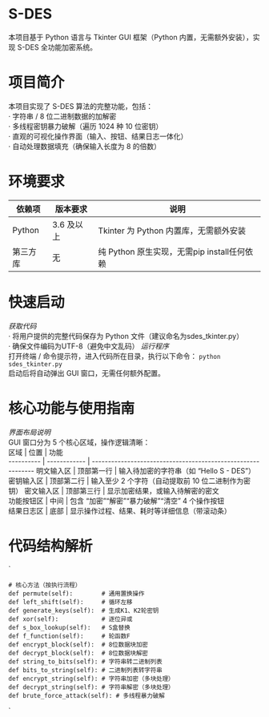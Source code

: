# S-DES
本项目基于 Python 语言与 Tkinter GUI 框架（Python 内置，无需额外安装），实现 S-DES 全功能加密系统。
# 项目简介
本项目实现了 S-DES 算法的完整功能，包括：  
· 字符串 / 8 位二进制数据的加解密​  
· 多线程密钥暴力破解（遍历 1024 种 10 位密钥）​  
· 直观的可视化操作界面（输入、按钮、结果日志一体化）​  
· 自动处理数据填充（确保输入长度为 8 的倍数）
# 环境要求
依赖项  | 版本要求  | 说明
------------- | ------------- | -------------
Python  | 3.6 及以上  | Tkinter 为 Python 内置库，无需额外安装
第三方库  | 无  | 纯 Python 原生实现，无需pip install任何依赖
# 快速启动
*获取代码*  
· 将用户提供的完整代码保存为 Python 文件（建议命名为sdes_tkinter.py）​  
· 确保文件编码为UTF-8（避免中文乱码）
*运行程序*  
打开终端 / 命令提示符，进入代码所在目录，执行以下命令：
`python sdes_tkinter.py`  
启动后将自动弹出 GUI 窗口，无需任何额外配置。  
# 核心功能与使用指南
*界面布局说明*  
GUI 窗口分为 5 个核心区域，操作逻辑清晰：  
区域       | 位置         | 功能                                                         
---------- | ------------ | ------------------------------------------------------------ 
明文输入区 | 顶部第一行   | 输入待加密的字符串（如 “Hello S - DES”）
密钥输入区 | 顶部第二行   | 输入至少 2 个字符（自动提取前 10 位二进制作为密钥）
密文输入区 | 顶部第三行   | 显示加密结果，或输入待解密的密文                             
功能按钮区 | 中间         | 包含 “加密”“解密”“暴力破解”“清空” 4 个操作按钮               
结果日志区 | 底部         | 显示操作过程、结果、耗时等详细信息（带滚动条）  
# 代码结构解析
`
    
    # 核心方法（按执行流程）
    def permute(self):        # 通用置换操作
    def left_shift(self):     # 循环左移
    def generate_keys(self):  # 生成K1、K2轮密钥
    def xor(self):            # 逐位异或
    def s_box_lookup(self):   # S盒替换
    def f_function(self):     # 轮函数F
    def encrypt_block(self):  # 8位数据块加密
    def decrypt_block(self):  # 8位数据块解密
    def string_to_bits(self): # 字符串转二进制列表
    def bits_to_string(self): # 二进制列表转字符串
    def encrypt_string(self): # 字符串加密（多块处理）
    def decrypt_string(self): # 字符串解密（多块处理）
    def brute_force_attack(self): # 多线程暴力破解

`


